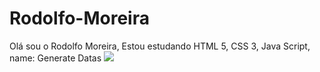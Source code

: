 # Rodolfo-Moreira
Olá sou o Rodolfo Moreira,
Estou estudando HTML 5, CSS 3, Java Script,
name: Generate Datas
<a href="https://www.youtube.com/channel/UC_-uuuZbY0AAt9CViNzvc-Q" target="_blank"><img src="https://img.shields.io/badge/YouTube-FF0000?style=for-the-badge&logo=youtube&logoColor=white" target="_blank"></a>
  


